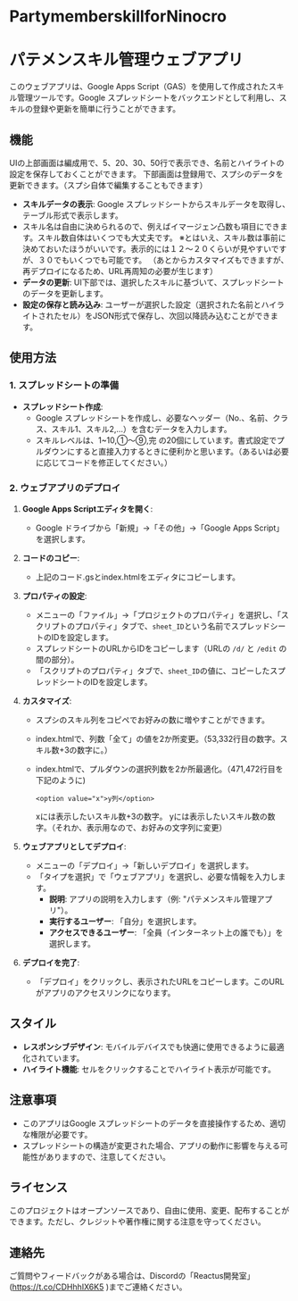 # PartymemberskillforNinocro
# パテメンスキル管理ウェブアプリ

このウェブアプリは、Google Apps Script（GAS）を使用して作成されたスキル管理ツールです。Google スプレッドシートをバックエンドとして利用し、スキルの登録や更新を簡単に行うことができます。

## 機能
UIの上部画面は編成用で、5、20、30、50行で表示でき、名前とハイライトの設定を保存しておくことができます。
下部画面は登録用で、スプシのデータを更新できます。（スプシ自体で編集することもできます）

- **スキルデータの表示**: Google スプレッドシートからスキルデータを取得し、テーブル形式で表示します。
- スキル名は自由に決められるので、例えばイマージェン凸数も項目にできます。スキル数自体はいくつでも大丈夫です。
※とはいえ、スキル数は事前に決めておいたほうがいいです。表示的には１２～２０くらいが見やすいですが、３０でもいくつでも可能です。
（あとからカスタマイズもできますが、再デプロイになるため、URL再周知の必要が生じます）
- **データの更新**: UI下部では、選択したスキルに基づいて、スプレッドシートのデータを更新します。
- **設定の保存と読み込み**: ユーザーが選択した設定（選択された名前とハイライトされたセル）をJSON形式で保存し、次回以降読み込むことができます。

## 使用方法

### 1. スプレッドシートの準備

- **スプレッドシート作成**:
  - Google スプレッドシートを作成し、必要なヘッダー（No.、名前、クラス、スキル1、スキル2,…）を含むデータを入力します。
  - スキルレベルは、1~10,①～⑨,完 の20個にしています。書式設定でプルダウンにすると直接入力するときに便利かと思います。（あるいは必要に応じてコードを修正してください。）

### 2. ウェブアプリのデプロイ

1. **Google Apps Scriptエディタを開く**:
   - Google ドライブから「新規」→「その他」→「Google Apps Script」を選択します。

2. **コードのコピー**:
   - 上記のコード.gsとindex.htmlをエディタにコピーします。

3. **プロパティの設定**:
   - メニューの「ファイル」→「プロジェクトのプロパティ」を選択し、「スクリプトのプロパティ」タブで、`sheet_ID`という名前でスプレッドシートのIDを設定します。
   - スプレッドシートのURLからIDをコピーします（URLの `/d/` と `/edit` の間の部分）。
   - 「スクリプトのプロパティ」タブで、`sheet_ID`の値に、コピーしたスプレッドシートのIDを設定します。

4. **カスタマイズ**:
   - スプシのスキル列をコピペでお好みの数に増やすことができます。
   - index.htmlで、列数「全て」の値を2か所変更。（53,332行目の数字。スキル数+3の数字に。）
   - index.htmlで、プルダウンの選択列数を2か所最適化。（471,472行目を下記のように)
     
     `<option value="x">y列</option>`
     
     xには表示したいスキル数+3の数字。
     yには表示したいスキル数の数字。（それか、表示用なので、お好みの文字列に変更）

5. **ウェブアプリとしてデプロイ**:
   - メニューの「デプロイ」→「新しいデプロイ」を選択します。
   - 「タイプを選択」で「ウェブアプリ」を選択し、必要な情報を入力します。
     - **説明**: アプリの説明を入力します（例: "パテメンスキル管理アプリ"）。
     - **実行するユーザー**: 「自分」を選択します。
     - **アクセスできるユーザー**: 「全員（インターネット上の誰でも）」を選択します。

6. **デプロイを完了**:
   - 「デプロイ」をクリックし、表示されたURLをコピーします。このURLがアプリのアクセスリンクになります。

## スタイル

- **レスポンシブデザイン**: モバイルデバイスでも快適に使用できるように最適化されています。
- **ハイライト機能**: セルをクリックすることでハイライト表示が可能です。

## 注意事項

- このアプリはGoogle スプレッドシートのデータを直接操作するため、適切な権限が必要です。
- スプレッドシートの構造が変更された場合、アプリの動作に影響を与える可能性がありますので、注意してください。

## ライセンス

このプロジェクトはオープンソースであり、自由に使用、変更、配布することができます。ただし、クレジットや著作権に関する注意を守ってください。

## 連絡先

ご質問やフィードバックがある場合は、Discordの「Reactus開発室」(https://t.co/CDHhhIX6K5 )までご連絡ください。
